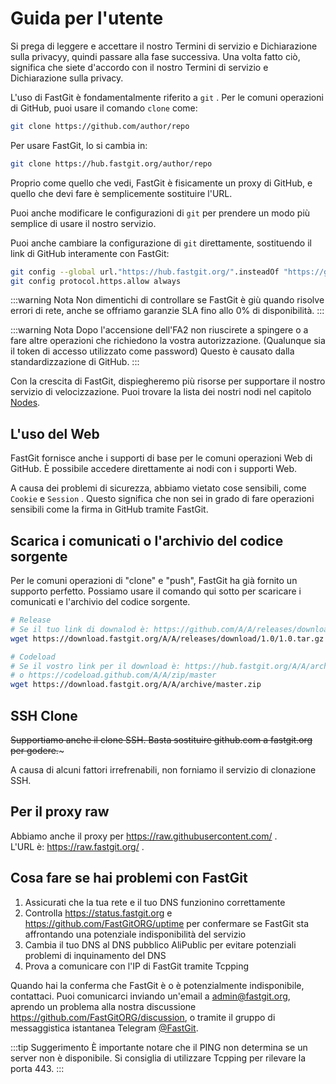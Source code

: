 # Guida per l'utente

Si prega di leggere e accettare il nostro Termini di servizio e Dichiarazione sulla privacyy, quindi passare alla fase successiva. Una volta fatto ciò, significa che siete d'accordo con il nostro Termini di servizio e Dichiarazione sulla privacy.

L'uso di FastGit è fondamentalmente riferito a `git` . Per le comuni operazioni di GitHub, puoi usare il comando `clone` come:

```bash
git clone https://github.com/author/repo
```

Per usare FastGit, lo si cambia in:

```bash
git clone https://hub.fastgit.org/author/repo
```

Proprio come quello che vedi, FastGit è fisicamente un proxy di GitHub, e quello che devi fare è semplicemente sostituire l'URL.

Puoi anche modificare le configurazioni di `git` per prendere un modo più semplice di usare il nostro servizio.

Puoi anche cambiare la configurazione di `git` direttamente, sostituendo il link di GitHub interamente con FastGit:

```bash
git config --global url."https://hub.fastgit.org/".insteadOf "https://github.com/"
git config protocol.https.allow always
```

:::warning Nota
Non dimentichi di controllare se FastGit è giù quando risolve errori di rete, anche se offriamo garanzie SLA fino allo 0% di disponibilità.
:::

:::warning Nota
Dopo l'accensione dell'FA2 non riuscirete a spingere o a fare altre operazioni che richiedono la vostra autorizzazione. (Qualunque sia il token di accesso utilizzato come password) Questo è causato dalla standardizzazione di GitHub.
:::

Con la crescita di FastGit, dispiegheremo più risorse per supportare il nostro servizio di velocizzazione. Puoi trovare la lista dei nostri nodi nel capitolo [Nodes](../it-it/node.html).

## L'uso del Web

FastGit fornisce anche i supporti di base per le comuni operazioni Web di GitHub. È possibile accedere direttamente ai nodi con i supporti Web.

A causa dei problemi di sicurezza, abbiamo vietato cose sensibili, come `Cookie` e `Session` . Questo significa che non sei in grado di fare operazioni sensibili come la firma in GitHub tramite FastGit.

## Scarica i comunicati o l'archivio del codice sorgente

Per le comuni operazioni di "clone" e "push", FastGit ha già fornito un supporto perfetto. Possiamo usare il comando qui sotto per scaricare i comunicati e l'archivio del codice sorgente.

```bash
# Release
# Se il tuo link di downalod è: https://github.com/A/A/releases/download/1.0/1.0.tar.gz , allora lo usi:
wget https://download.fastgit.org/A/A/releases/download/1.0/1.0.tar.gz

# Codeload
# Se il vostro link per il download è: https://hub.fastgit.org/A/A/archive/master.zip
# o https://codeload.github.com/A/A/zip/master
wget https://download.fastgit.org/A/A/archive/master.zip
```

## SSH Clone

~~Supportiamo anche il clone SSH. Basta sostituire github.com a fastgit.org per godere.~~~

A causa di alcuni fattori irrefrenabili, non forniamo il servizio di clonazione SSH.

## Per il proxy raw

Abbiamo anche il proxy per <https://raw.githubusercontent.com/> .  
L'URL è: <https://raw.fastgit.org/> .

## Cosa fare se hai problemi con FastGit

1. Assicurati che la tua rete e il tuo DNS funzionino correttamente
2. Controlla <https://status.fastgit.org> e <https://github.com/FastGitORG/uptime> per confermare se FastGit sta affrontando una potenziale indisponibilità del servizio
3. Cambia il tuo DNS al DNS pubblico AliPublic per evitare potenziali problemi di inquinamento del DNS
4. Prova a comunicare con l'IP di FastGit tramite Tcpping

Quando hai la conferma che FastGit è o è potenzialmente indisponibile, contattaci.
Puoi comunicarci inviando un'email a [admin@fastgit.org](mailto:admin@fastgit.org), aprendo un problema alla nostra discussione <https://github.com/FastGitORG/discussion>, o tramite il gruppo di messaggistica istantanea Telegram [@FastGit](https://t.me/fastgit).

:::tip Suggerimento
È importante notare che il PING non determina se un server non è disponibile. Si consiglia di utilizzare Tcpping per rilevare la porta 443.
:::
